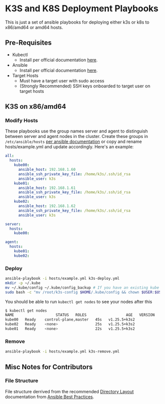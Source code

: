 # K3S and K8S Deployment Playbooks

This is just a set of ansible playbooks for deploying either k3s or k8s to
x86/amd64 or amd64 hosts.

## Pre-Requisites

- Kubectl
  - Install per official documentation [here](https://kubernetes.io/docs/tasks/tools/).
- Ansible
  - Install per official documentation [here](https://docs.ansible.com/ansible/latest/installation_guide/intro_installation.html).
- Target Hosts
  - Must have a target user with sudo access
  - (Strongly Recommended) SSH keys onboarded to target user on target hosts

## K3S on x86/amd64

### Modify Hosts

These playbooks use the group names server and agent to distinguish between
server and agent nodes in the cluster. Create these groups in
`/etc/ansible/hosts` [per ansible documentation](https://docs.ansible.com/ansible/latest/inventory_guide/intro_inventory.html)
or copy and rename hosts/example.yml and update accordingly. Here's an example:

```yaml
all:
  hosts:
    kube00:
      ansible_host: 192.168.1.60
      ansible_ssh_private_key_file: /home/k3s/.ssh/id_rsa
      ansible_user: k3s
    kube01:
      ansible_host: 192.168.1.61
      ansible_ssh_private_key_file: /home/k3s/.ssh/id_rsa
      ansible_user: k3s
    kube02:
      ansible_host: 192.168.1.62
      ansible_ssh_private_key_file: /home/k3s/.ssh/id_rsa
      ansible_user: k3s

server:
  hosts:
    kube00:

agent:
  hosts:
    kube01:
    kube02:

```

### Deploy

```bash
ansible-playbook -i hosts/example.yml k3s-deploy.yml
mkdir -p ~/.kube
mv ~/.kube/config ~/.kube/config_backup # If you have an existing kube config
sudo bash -c "mv /root/k3s-config $HOME/.kube/config && chown $USER:$USER $HOME/.kube/config"
```

You should be able to run `kubectl get nodes` to see your nodes after this

```bash
$ kubectl get nodes
NAME                   STATUS   ROLES                  AGE   VERSION
kube00   Ready    control-plane,master   45s   v1.25.5+k3s2
kube02   Ready    <none>                 25s   v1.25.5+k3s2
kube01   Ready    <none>                 22s   v1.25.5+k3s2
```

### Remove

```bash
ansible-playbook -i hosts/example.yml k3s-remove.yml
```

## Misc Notes for Contributors

### File Structure

File structure derrived from the recommended
[Directory Layout](https://docs.ansible.com/ansible/2.8/user_guide/playbooks_best_practices.html#directory-layout)
documentation from [Ansible Best Practices](https://docs.ansible.com/ansible/2.8/user_guide/playbooks_best_practices.html#best-practices).



